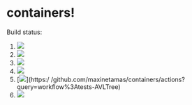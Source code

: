 # containers!

Build status:

1. [![](https://github.com/maxinetamas/containers/workflows/tests-fibonacci/badge.svg)](https://github.com/maxinetamas/containers/actions?query=workflow%3Atests-fiibonacci)
1. [![](https://github.com/maxinetamas/containers/workflows/tests-range/badge.svg)](https://github.com/maxinetamas/containers/actions?query=workflow%3Atests-range)
1. [![](https://github.com/maxinetamas/containers/workflows/tests-BST/badge.svg)](https://github.com/maxinetamas/containers/actions?query=workflow%3Atests-BST)
1. [![](https://github.com/maxinetamas/containers/workflows/tests-BinaryTree/badge.svg)](https://github.com/maxinetamas/containers/actions?query=workflow%3Atests-BinaryTree)
1. [![](https://github.com/maxinetamas/containers/workflows/tests-AVLTree/badge.svg)](https:/    /github.com/maxinetamas/containers/actions?query=workflow%3Atests-AVLTree)
1. [![](https://github.com/maxinetamas/containers/workflows/tests-heap/badge.svg)](https://github.com/maxinetamas/containers/action?query=workflow%3Atests-heap)
